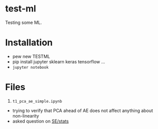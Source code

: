 # test-ml
Testing some ML.

# Installation
- pew new TESTML
- pip install jupyter sklearn keras tensorflow ...
- `jupyter notebook`

# Files
1. `t1_pca_ae_simple.ipynb`
  - trying to verify that PCA ahead of AE does not affect anything about non-linearity
  - asked question on [SE/stats](https://stats.stackexchange.com/questions/292181/does-pca-ahead-of-an-autoencoder-deter-it-from-detecting-non-linearity)
